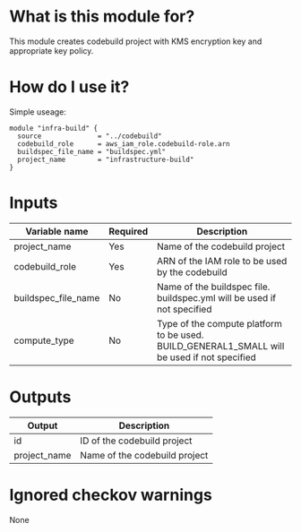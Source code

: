 # What is this module for?
This module creates codebuild project with KMS encryption key and appropriate key policy.

# How do I use it?
Simple useage:

```hcl
module "infra-build" { 
  source              = "../codebuild" 
  codebuild_role      = aws_iam_role.codebuild-role.arn 
  buildspec_file_name = "buildspec.yml" 
  project_name        = "infrastructure-build" 
}
```
# Inputs
|Variable name|Required|Description|
|-------------|--------|-----------|
|project_name|Yes|Name of the codebuild project|
|codebuild_role|Yes|ARN of the IAM role to be used by the codebuild|
|buildspec_file_name|No|Name of the buildspec file. buildspec.yml will be used if not specified|
|compute_type|No|Type of the compute platform to be used. BUILD_GENERAL1_SMALL will be used if not specified|
# Outputs
|Output|Description|
|---|---|
|id|ID of the codebuild project|
|project_name|Name of the codebuild project|
# Ignored checkov warnings
None
